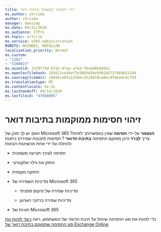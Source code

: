 ```yaml
---
title: זיהוי חסימות הנמצאות בתיבות דואר
ms.author: chrisda
author: chrisda
manager: dansimp
ms.date: 04/21/2020
ms.audience: ITPro
ms.topic: article
ms.service: o365-administration
ROBOTS: NOINDEX, NOFOLLOW
localization_priority: Normal
ms.custom:
- "1202"
- "3100023"
ms.assetid: 3378775d-67a2-47aa-a7ed-fbc6d0b4d561
ms.openlocfilehash: 192613ce56ef7e30b5d5be9301b573748d0332d4
ms.sourcegitcommit: c6692ce0fa1358ec3529e59ca0ecdfdea4cdc759
ms.translationtype: MT
ms.contentlocale: he-IL
ms.lasthandoff: 09/14/2020
ms.locfileid: "47668095"
---
```

# <a name="identify-holds-placed-on-mailboxes"></a>זיהוי חסימות ממוקמות בתיבות דואר

האם יש לך תוכן של Microsoft 365 **הנשמר** על-ידי **חסימה** שאין באפשרותך לזהות? צריך **לברר** היכן ממוקם החסימה **בתיבת הדואר** ? חסימות (*תכונות שמירה*) ניתנות להחלה על-ידי אחת מהשיטות הבאות:
  
- חסימה לצורך תביעה משפטית

- החזק את גילוי אלקטרוני

- החזקה מקומית

- מדיניות השמירה של Microsoft 365 

  - מדיניות שמירה של מיקום ספציפי

  - מדיניות שמירה ברחבי הארגון

- תוויות של Microsoft 365

כדי לזהות את סוג החסימה שיוחל על תיבת הדואר של המשתמש, ראה [כיצד לזהות את סוג החסימה שתמוקם בתיבת דואר של Exchange Online](https://docs.microsoft.com/microsoft-365/compliance/identify-a-hold-on-an-exchange-online-mailbox).
